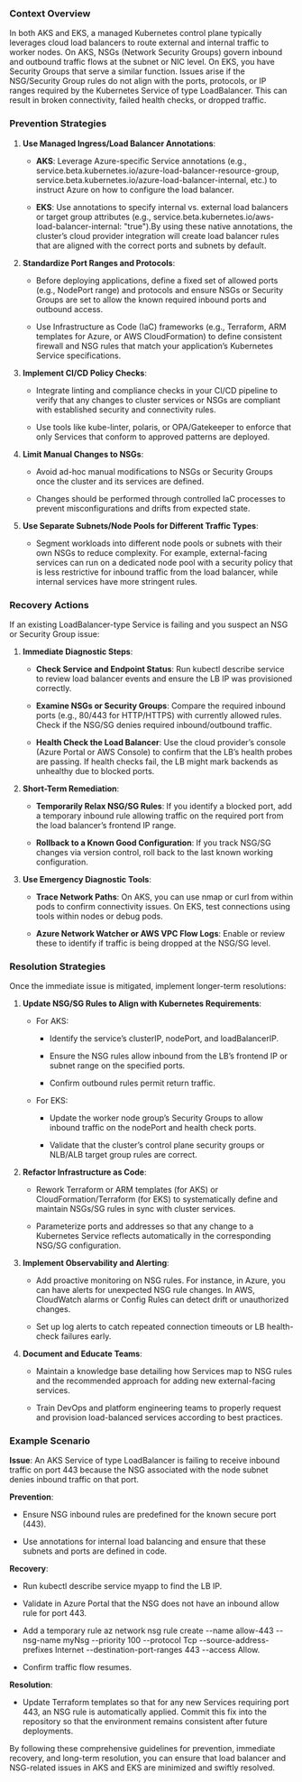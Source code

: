 ### Context Overview

In both AKS and EKS, a managed Kubernetes control plane typically leverages cloud load balancers to route external and internal traffic to worker nodes. On AKS, NSGs (Network Security Groups) govern inbound and outbound traffic flows at the subnet or NIC level. On EKS, you have Security Groups that serve a similar function. Issues arise if the NSG/Security Group rules do not align with the ports, protocols, or IP ranges required by the Kubernetes Service of type LoadBalancer. This can result in broken connectivity, failed health checks, or dropped traffic.

### Prevention Strategies

1.  **Use Managed Ingress/Load Balancer Annotations**:
    
    *   **AKS**: Leverage Azure-specific Service annotations (e.g., service.beta.kubernetes.io/azure-load-balancer-resource-group, service.beta.kubernetes.io/azure-load-balancer-internal, etc.) to instruct Azure on how to configure the load balancer.
        
    *   **EKS**: Use annotations to specify internal vs. external load balancers or target group attributes (e.g., service.beta.kubernetes.io/aws-load-balancer-internal: "true").By using these native annotations, the cluster’s cloud provider integration will create load balancer rules that are aligned with the correct ports and subnets by default.
        
2.  **Standardize Port Ranges and Protocols**:
    
    *   Before deploying applications, define a fixed set of allowed ports (e.g., NodePort range) and protocols and ensure NSGs or Security Groups are set to allow the known required inbound ports and outbound access.
        
    *   Use Infrastructure as Code (IaC) frameworks (e.g., Terraform, ARM templates for Azure, or AWS CloudFormation) to define consistent firewall and NSG rules that match your application’s Kubernetes Service specifications.
        
3.  **Implement CI/CD Policy Checks**:
    
    *   Integrate linting and compliance checks in your CI/CD pipeline to verify that any changes to cluster services or NSGs are compliant with established security and connectivity rules.
        
    *   Use tools like kube-linter, polaris, or OPA/Gatekeeper to enforce that only Services that conform to approved patterns are deployed.
        
4.  **Limit Manual Changes to NSGs**:
    
    *   Avoid ad-hoc manual modifications to NSGs or Security Groups once the cluster and its services are defined.
        
    *   Changes should be performed through controlled IaC processes to prevent misconfigurations and drifts from expected state.
        
5.  **Use Separate Subnets/Node Pools for Different Traffic Types**:
    
    *   Segment workloads into different node pools or subnets with their own NSGs to reduce complexity. For example, external-facing services can run on a dedicated node pool with a security policy that is less restrictive for inbound traffic from the load balancer, while internal services have more stringent rules.
        

### Recovery Actions

If an existing LoadBalancer-type Service is failing and you suspect an NSG or Security Group issue:

1.  **Immediate Diagnostic Steps**:
    
    *   **Check Service and Endpoint Status**: Run kubectl describe service to review load balancer events and ensure the LB IP was provisioned correctly.
        
    *   **Examine NSGs or Security Groups**: Compare the required inbound ports (e.g., 80/443 for HTTP/HTTPS) with currently allowed rules. Check if the NSG/SG denies required inbound/outbound traffic.
        
    *   **Health Check the Load Balancer**: Use the cloud provider’s console (Azure Portal or AWS Console) to confirm that the LB’s health probes are passing. If health checks fail, the LB might mark backends as unhealthy due to blocked ports.
        
2.  **Short-Term Remediation**:
    
    *   **Temporarily Relax NSG/SG Rules**: If you identify a blocked port, add a temporary inbound rule allowing traffic on the required port from the load balancer’s frontend IP range.
        
    *   **Rollback to a Known Good Configuration**: If you track NSG/SG changes via version control, roll back to the last known working configuration.
        
3.  **Use Emergency Diagnostic Tools**:
    
    *   **Trace Network Paths**: On AKS, you can use nmap or curl from within pods to confirm connectivity issues. On EKS, test connections using tools within nodes or debug pods.
        
    *   **Azure Network Watcher or AWS VPC Flow Logs**: Enable or review these to identify if traffic is being dropped at the NSG/SG level.
        

### Resolution Strategies

Once the immediate issue is mitigated, implement longer-term resolutions:

1.  **Update NSG/SG Rules to Align with Kubernetes Requirements**:
    
    *   For AKS:
        
        *   Identify the service’s clusterIP, nodePort, and loadBalancerIP.
            
        *   Ensure the NSG rules allow inbound from the LB’s frontend IP or subnet range on the specified ports.
            
        *   Confirm outbound rules permit return traffic.
            
    *   For EKS:
        
        *   Update the worker node group’s Security Groups to allow inbound traffic on the nodePort and health check ports.
            
        *   Validate that the cluster’s control plane security groups or NLB/ALB target group rules are correct.
            
2.  **Refactor Infrastructure as Code**:
    
    *   Rework Terraform or ARM templates (for AKS) or CloudFormation/Terraform (for EKS) to systematically define and maintain NSGs/SG rules in sync with cluster services.
        
    *   Parameterize ports and addresses so that any change to a Kubernetes Service reflects automatically in the corresponding NSG/SG configuration.
        
3.  **Implement Observability and Alerting**:
    
    *   Add proactive monitoring on NSG rules. For instance, in Azure, you can have alerts for unexpected NSG rule changes. In AWS, CloudWatch alarms or Config Rules can detect drift or unauthorized changes.
        
    *   Set up log alerts to catch repeated connection timeouts or LB health-check failures early.
        
4.  **Document and Educate Teams**:
    
    *   Maintain a knowledge base detailing how Services map to NSG rules and the recommended approach for adding new external-facing services.
        
    *   Train DevOps and platform engineering teams to properly request and provision load-balanced services according to best practices.
        

### Example Scenario

**Issue**: An AKS Service of type LoadBalancer is failing to receive inbound traffic on port 443 because the NSG associated with the node subnet denies inbound traffic on that port.

**Prevention**:

*   Ensure NSG inbound rules are predefined for the known secure port (443).
    
*   Use annotations for internal load balancing and ensure that these subnets and ports are defined in code.
    

**Recovery**:

*   Run kubectl describe service myapp to find the LB IP.
    
*   Validate in Azure Portal that the NSG does not have an inbound allow rule for port 443.
    
*   Add a temporary rule az network nsg rule create --name allow-443 --nsg-name myNsg --priority 100 --protocol Tcp --source-address-prefixes Internet --destination-port-ranges 443 --access Allow.
    
*   Confirm traffic flow resumes.
    

**Resolution**:

*   Update Terraform templates so that for any new Services requiring port 443, an NSG rule is automatically applied. Commit this fix into the repository so that the environment remains consistent after future deployments.
    

By following these comprehensive guidelines for prevention, immediate recovery, and long-term resolution, you can ensure that load balancer and NSG-related issues in AKS and EKS are minimized and swiftly resolved.